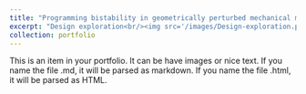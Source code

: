 ```yaml
---
title: "Programming bistability in geometrically perturbed mechanical metamaterials"
excerpt: "Design exploration<br/><img src='/images/Design-exploration.png' style='width:800px;'> <br/> Heterogeneous designs<img src='/images/Heter.png' style='width:800px;'>"
collection: portfolio
---
```


This is an item in your portfolio. It can be have images or nice text. If you name the file .md, it will be parsed as markdown. If you name the file .html, it will be parsed as HTML. 
